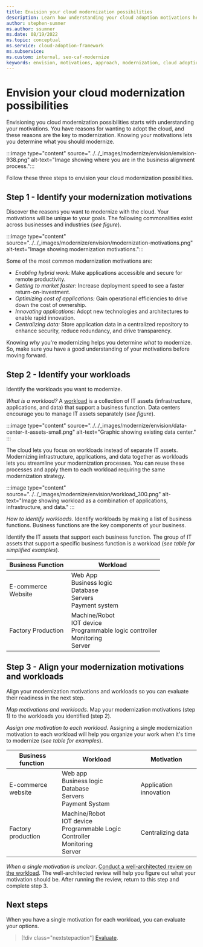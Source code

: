 ```yaml
---
title: Envision your cloud modernization possibilities
description: Learn how understanding your cloud adoption motivations help you establish your approach to the modernization horizons, as part of your cloud adoption-related modernization plan.
author: stephen-sumner
ms.author: ssumner
ms.date: 08/19/2022
ms.topic: conceptual
ms.service: cloud-adoption-framework
ms.subservice:
ms.custom: internal, seo-caf-modernize
keywords: envision, motivations, approach, modernization, cloud adoption framework
---
```

# Envision your cloud modernization possibilities

Envisioning you cloud modernization possibilities starts with understanding your motivations. You have reasons for wanting to adopt the cloud, and these reasons are the key to modernization. Knowing your motivations lets you determine what you should modernize.

:::image type="content" source="../../_images/modernize/envision/envision-938.png" alt-text="Image showing where you are in the business alignment process.":::

Follow these three steps to envision your cloud modernization possibilities.

## Step 1 - Identify your modernization motivations

Discover the reasons you want to modernize with the cloud. Your motivations will be unique to your goals. The following commonalities exist across businesses and industries (*see figure*).

:::image type="content" source="../../_images/modernize/envision/modernization-motivations.png" alt-text="Image showing modernization motivations.":::

Some of the most common modernization motivations are:

- *Enabling hybrid work:* Make applications accessible and secure for remote productivity.
- *Getting to market faster:* Increase deployment speed to see a faster return-on-investment.
- *Optimizing cost of applications:* Gain operational efficiencies to drive down the cost of ownership.
- *Innovating applications:* Adopt new technologies and architectures to enable rapid innovation.
- *Centralizing data:* Store application data in a centralized repository to enhance security, reduce redundancy, and drive transparency.

Knowing *why* you're modernizing helps you determine *what* to modernize. So, make sure you have a good understanding of your motivations before moving forward.

## Step 2 - Identify your workloads

Identify the workloads you want to modernize.

*What is a workload?* A [workload](../../plan/workloads.md) is a collection of IT assets (infrastructure, applications, and data) that support a business function. Data centers encourage you to manage IT assets separately (*see figure*).

:::image type="content" source="../../_images/modernize/envision/data-center-it-assets-small.png" alt-text="Graphic showing existing data center." :::

The cloud lets you focus on workloads instead of separate IT assets. Modernizing infrastructure, applications, and data together as workloads lets you streamline your modernization processes. You can reuse these processes and apply them to each workload requiring the same modernization strategy.

:::image type="content" source="../../_images/modernize/envision/workload_300.png" alt-text="Image showing workload as a combination of applications, infrastructure, and data." :::

*How to identify workloads*. Identify workloads by making a list of business functions. Business functions are the key components of your business.

Identify the IT assets that support each business function. The group of IT assets that support a specific business function is a workload (*see table for simplified examples*).

|Business Function<span title="Business Function">&nbsp;</span> |Workload <span title="Supporting IT Assets">&nbsp;</span>
| --- | --- |
|E-commerce<br>Website| Web App<br>Business logic<br>Database<br>Servers<br>Payment system|
|Factory Production|Machine/Robot<br>IOT device<br>Programmable logic controller<br>Monitoring<br>Server

## Step 3 - Align your modernization motivations and workloads

Align your modernization motivations and workloads so you can evaluate their readiness in the next step.

*Map motivations and workloads*. Map your modernization motivations (step 1) to the workloads you identified (step 2).

*Assign one motivation to each workload*. Assigning a single modernization motivation to each workload will help you organize your work when it's time to modernize (*see table for examples*).

|Business function<span title="Business Function">&nbsp;</span> |Workload <span title="Supporting IT Assets">&nbsp;</span> |Motivation<span title="Motivation">&nbsp;</span> |
| --- | --- | --- |
|E-commerce<br>website| Web app<br>Business logic<br>Database<br>Servers<br>Payment System|Application innovation
|Factory production|Machine/Robot<br>IOT device<br>Programmable Logic Controller<br>Monitoring<br>Server|Centralizing data|

*When a single motivation is unclear*. [Conduct a well-architected review on the workload](/assessments/?mode=pre-assessment&id=azure-architecture-review&session=e88fbec1-a73c-4d4f-8192-e2633676d3b9). The well-architected review will help you figure out what your motivation should be. After running the review, return to this step and complete step 3.

## Next steps

When you have a single motivation for each workload, you can evaluate your options.

> [!div class="nextstepaction"]
> [Evaluate](../../modernize/business-alignment/evaluate-modernization-options.md).
